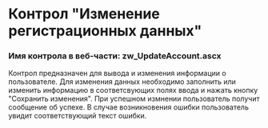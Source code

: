 ﻿---
description: 2.4.10.1
---
# Контрол "Изменение регистрационных данных"
### Имя контрола в веб-части: zw_UpdateAccount.ascx
Контрол предназначен для вывода и изменения информации о пользователе.
Для изменения данных необходимо заполнить или изменить информацию в соответсвующих полях ввода и нажать кнопку "Сохранить изменения". 
При успешном измнении пользователь получит сообщение об успехе.
В случае возникновения ошибки пользователь увидит соответствующий текст ошибки. 
